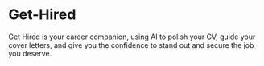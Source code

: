 # Get-Hired
Get Hired is your career companion, using AI to polish your CV, guide your cover letters, and give you the confidence to stand out and secure the job you deserve.
